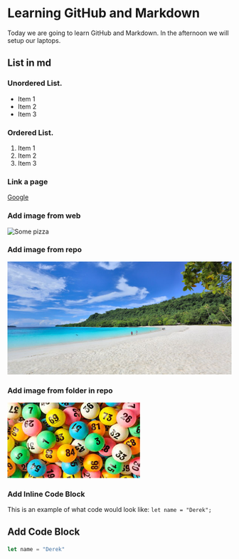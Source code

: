 # Learning GitHub and Markdown

Today we are going to learn GitHub and Markdown. In the afternoon we will setup our laptops.

## List in md

### Unordered List.
 - Item 1
 - Item 2
 - Item 3

### Ordered List.
1. Item 1
2. Item 2
3. Item 3

### Link a page
[Google](http://www.google.com)

### Add image from web
![Some pizza](https://lh5.googleusercontent.com/p/AF1QipMCOj4mqwXQxxJ1oMfwgLP_ISYTRf22cnxL1A8P=w408-h510-k-no)

### Add image from repo
![Image from repo](./beach.jpeg)

### Add image from folder in repo
![Image from repo folder](./images/random1.jpeg)

### Add Inline Code Block
This is an example of what code would look like: `let name = "Derek";`

## Add Code Block
```js
let name = "Derek"
```
